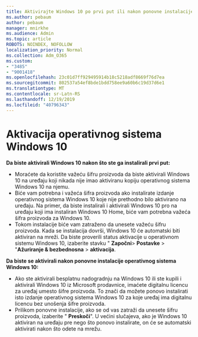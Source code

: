 ```yaml
---
title: Aktivirajte Windows 10 po prvi put ili nakon ponovne instalacije
ms.author: pebaum
author: pebaum
manager: mnirkhe
ms.audience: Admin
ms.topic: article
ROBOTS: NOINDEX, NOFOLLOW
localization_priority: Normal
ms.collection: Adm_O365
ms.custom:
- "3485"
- "9001418"
ms.openlocfilehash: 23c01d7ff929495914b18c5218adf8669f76d7ea
ms.sourcegitcommit: 802537a54ef8bde1bdd758ee9a60b6c19d37d6e1
ms.translationtype: MT
ms.contentlocale: sr-Latn-RS
ms.lasthandoff: 12/19/2019
ms.locfileid: "40796343"
---
```

# <a name="activate-windows-10"></a>Aktivacija operativnog sistema Windows 10

**Da biste aktivirali Windows 10 nakon što ste ga instalirali prvi put:**

- Moraćete da koristite važeću šifru proizvoda da biste aktivirali Windows 10 na uređaju koji nikada nije imao aktiviranu kopiju operativnog sistema Windows 10 na njemu.
- Biće vam potrebna i važeća šifra proizvoda ako instalirate izdanje operativnog sistema Windows 10 koje nije prethodno bilo aktivirano na uređaju. Na primer, da biste instalirali i aktivirali Windows 10 pro na uređaju koji ima instaliran Windows 10 Home, biće vam potrebna važeća šifra proizvoda za Windows 10.
- Tokom instalacije biće vam zatraženo da unesete važeću šifru proizvoda. Kada se instalacija dovrši, Windows 10 će automatski biti aktiviran na mreži. Da biste proverili status aktivacije u operativnom sistemu Windows 10, izaberite stavku " **Započni**> **Postavke** > "**Ažuriranje & bezbednosna** > **aktivacija**.

**Da biste se aktivirali nakon ponovne instalacije operativnog sistema Windows 10:**

- Ako ste aktivirali besplatnu nadogradnju na Windows 10 ili ste kupili i aktivirali Windows 10 iz Microsoft prodavnice, imaćete digitalnu licencu za uređaj umesto šifre proizvoda. To znači da možete ponovo instalirati isto izdanje operativnog sistema Windows 10 za koje uređaj ima digitalnu licencu bez unošenja šifre proizvoda.
- Prilikom ponovne instalacije, ako se od vas zatraži da unesete šifru proizvoda, izaberite " **Preskoči**". U većini slučajeva, ako je Windows 10 aktiviran na uređaju pre nego što ponovo instalirate, on će se automatski aktivirati nakon što odete na mrežu.
